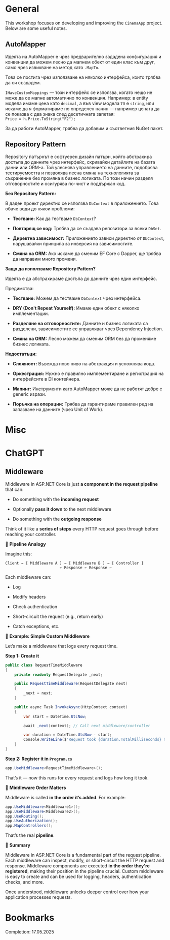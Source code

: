 # General
This workshop focuses on developing and improving the `CinemaApp` project. Below are some useful notes.
## AutoMapper
Идеята на AutoMapper е чрез предварително зададена конфигурация и конвенции да можем лесно да мапнем обект от един клас към друг, само чрез извикване на метод като `.MapTo`.

Това се постига чрез използване на няколко интерфейса, които трябва да си създадем.

`IHaveCustomMappings` — този интерфейс се използва, когато нещо не може да се мапне автоматично по конвенция. Например: в entity модела имаме цена като `decimal`, а във view модела тя е `string`, или искаме да я форматираме по определен начин — например цената да се показва с два знака след десетичната запетая:  
`Price = h.Price.ToString("F2");`

За да работи AutoMapper, трябва да добавим и съответния NuGet пакет.
## Repository Pattern
Repository патърнът е софтуерен дизайн патърн, който абстрахира достъпа до данните чрез интерфейс, скривайки детайлите на базата данни или ORM-а. Той улеснява управлението на данните, подобрява тестируемостта и позволява лесна смяна на технологията за съхранение без промяна в бизнес логиката. По този начин разделя отговорностите и осигурява по-чист и поддържан код.

**Без Repository Pattern:**

В даден проект директно се използва `DbContext` в приложението. Това обаче води до някои проблеми:

- **Тестване:** Как да тестваме `DbContext`?
    
- **Повтарящ се код:** Трябва да се създава репозитори за всеки `DbSet`.
    
- **Директна зависимост:** Приложението зависи директно от `DbContext`, нарушавайки принципа за инверсия на зависимостите.
    
- **Смяна на ORM:** Ако искаме да сменим EF Core с Dapper, ще трябва да направим много промени.

**Защо да използваме Repository Pattern?**

Идеята е да абстрахираме достъпа до данните чрез един интерфейс.

Предимства:

- **Тестване:** Можем да тестваме `DbContext` чрез интерфейса.
    
- **DRY (Don't Repeat Yourself):** Имаме един обект с няколко имплементации.
    
- **Разделяне на отговорностите:** Данните и бизнес логиката са разделени, зависимостите се управляват чрез Dependency Injection.
    
- **Смяна на ORM:** Лесно можем да сменим ORM без да променяме бизнес логиката.

**Недостатъци:**

- **Сложност:** Въвежда ново ниво на абстракция и усложнява кода.
    
- **Оркестрация:** Нужно е правилно имплементиране и регистрация на интерфейсите в DI контейнера.
    
- **Мапинг:** Инструменти като AutoMapper може да не работят добре с generic изрази.
    
- **Поръчка на операции:** Трябва да гарантираме правилен ред на запазване на данните (чрез Unit of Work).
# Misc
# ChatGPT
## Middleware

Middleware in ASP.NET Core is just **a component in the request pipeline** that can:

- Do something with the **incoming request**

- Optionally **pass it down** to the next middleware

- Do something with the **outgoing response**


Think of it like a **series of steps** every HTTP request goes through before reaching your controller.

🧱 **Pipeline Analogy**

Imagine this:

```
Client → [ Middleware A ] → [ Middleware B ] → [ Controller ]
                        ← Response ← Response ←
```

Each middleware can:

- Log
    
- Modify headers
    
- Check authentication
    
- Short-circuit the request (e.g., return early)
    
- Catch exceptions, etc.

🔧 **Example: Simple Custom Middleware**

Let’s make a middleware that logs every request time.

**Step 1: Create it**

```csharp
public class RequestTimeMiddleware
{
    private readonly RequestDelegate _next;

    public RequestTimeMiddleware(RequestDelegate next)
    {
        _next = next;
    }

    public async Task InvokeAsync(HttpContext context)
    {
        var start = DateTime.UtcNow;

        await _next(context); // Call next middleware/controller

        var duration = DateTime.UtcNow - start;
        Console.WriteLine($"Request took {duration.TotalMilliseconds} ms");
    }
}
```

**Step 2: Register it in `Program.cs`**

```csharp
app.UseMiddleware<RequestTimeMiddleware>();
```

That’s it — now this runs for every request and logs how long it took.

🧠 **Middleware Order Matters**

Middleware is called **in the order it’s added**. For example:

```csharp
app.UseMiddleware<Middleware1>();
app.UseMiddleware<Middleware2>();
app.UseRouting();
app.UseAuthorization();
app.MapControllers();
```

That’s the real **pipeline**.

📝 **Summary**

Middleware in ASP.NET Core is a fundamental part of the request pipeline. Each middleware can inspect, modify, or short-circuit the HTTP request and response. Middleware components are executed **in the order they're registered**, making their position in the pipeline crucial. Custom middleware is easy to create and can be used for logging, headers, authentication checks, and more.

Once understood, middleware unlocks deeper control over how your application processes requests.
# Bookmarks
Completion: 17.05.2025